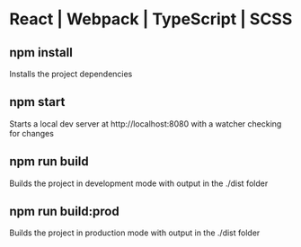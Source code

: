 # React | Webpack | TypeScript | SCSS

## npm install

Installs the project dependencies

## npm start

Starts a local dev server at http://localhost:8080 with a watcher checking for changes

## npm run build

Builds the project in development mode with output in the ./dist folder

## npm run build:prod

Builds the project in production mode with output in the ./dist folder
